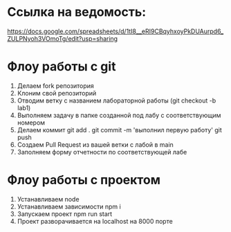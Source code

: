 # Ссылка на ведомость:
https://docs.google.com/spreadsheets/d/1tI8__eRI9CBqyhxoyPkDUAurpd6_ZULPNyoh3VOmoTg/edit?usp=sharing

# Флоу работы с git
1. Делаем fork репозитория
2. Клоним свой репозиторий
3. Отводим ветку с названием лабораторной работы (git checkout -b lab1)
4. Выполняем задачу в папке созданной под лабу с соответствующим номером
5. Делаем коммит 
git add . 
git commit -m 'выполнил первую работу' 
git push 
6. Создаем Pull Request из вашей ветки с лабой в main
7. Заполняем форму отчетности по соответствующей лабе

# Флоу работы с проектом
1. Устанавливаем node
2. Устанавливаем зависимости npm i 
3. Запускаем проект npm run start
4. Проект разворачивается на localhost на 8000 порте